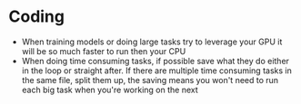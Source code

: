 # Coding
- When training models or doing large tasks try to leverage your GPU it will be so much faster to run then your CPU
- When doing time consuming tasks, if possible save what they do either in the loop or straight after. If there are multiple time consuming tasks in the same file, split them up, the saving means you won't need to run each big task when you're working on the next